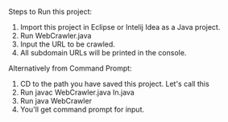 Steps to Run this project:

1. Import this project in Eclipse or Intelij Idea as a Java project.
2. Run WebCrawler.java
3. Input the URL to be crawled.
4. All subdomain URLs will be printed in the console.

Alternatively from Command Prompt:

1. CD to the path you have saved this project. Let's call this <PATH>
2. Run javac WebCrawler.java In.java
3. Run java WebCrawler
4. You'll get command prompt for input.